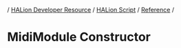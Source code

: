 / [HALion Developer Resource](../..//HALion-Developer-Resource.md) / [HALion Script](./HALion-Script.md) / [Reference](./Reference.md) /

# MidiModule Constructor
